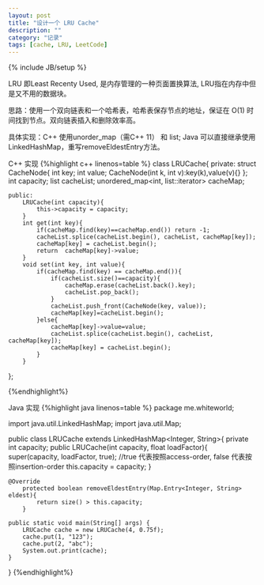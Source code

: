 ```yaml
---
layout: post
title: "设计一个 LRU Cache"
description: ""
category: "记录"
tags: [cache, LRU, LeetCode]
---
```

{% include JB/setup %}

LRU 即Least Recenty Used, 是内存管理的一种页面置换算法, LRU指在内存中但是又不用的数据块。

思路：使用一个双向链表和一个哈希表，哈希表保存节点的地址，保证在 O(1) 时间找到节点。双向链表插入和删除效率高。

具体实现：C++ 使用unorder_map（需C++ 11） 和 list; Java 可以直接继承使用LinkedHashMap，重写removeEldestEntry方法。

C++ 实现
{%highlight c++  linenos=table %}
class LRUCache{
	private:
		struct CacheNode{
			int key;
			int value;
			CacheNode(int k, int v):key(k),value(v){}
		};
		int capacity;
		list<CacheNode> cacheList;
		unordered_map<int, list<CacheNode>::iterator> cacheMap;

	public:
		LRUCache(int capacity){
			this->capacity = capacity;
		}
		int get(int key){
			if(cacheMap.find(key)==cacheMap.end()) return -1;
			cacheList.splice(cacheList.begin(), cacheList, cacheMap[key]);
			cacheMap[key] = cacheList.begin();
			return  cacheMap[key]->value;
		}
		void set(int key, int value){
			if(cacheMap.find(key) == cacheMap.end()){
				if(cacheList.size()==capacity){
					cacheMap.erase(cacheList.back().key);
					cacheList.pop_back();
				}
				cacheList.push_front(CacheNode(key, value));
				cacheMap[key]=cacheList.begin();
			}else{
				cacheMap[key]->value=value;
				cacheList.splice(cacheList.begin(), cacheList, cacheMap[key]);
				cacheMap[key] = cacheList.begin();
			}
		}
};

{%endhighlight%}


Java 实现
{%highlight java linenos=table %}
package me.whiteworld;

import java.util.LinkedHashMap;
import java.util.Map;

public class LRUCache extends LinkedHashMap<Integer, String>{
	private int capacity;
	public LRUCache(int capacity, float loadFactor){
		super(capacity, loadFactor, true); //true 代表按照access-order, false 代表按照insertion-order
		this.capacity = capacity;
	}

	@Override
		protected boolean removeEldestEntry(Map.Entry<Integer, String> eldest){
			return size() > this.capacity;
		}

	public static void main(String[] args) {
		LRUCache cache = new LRUCache(4, 0.75f);
		cache.put(1, "123");
		cache.put(2, "abc");
		System.out.print(cache);
	}
}
{%endhighlight%}
